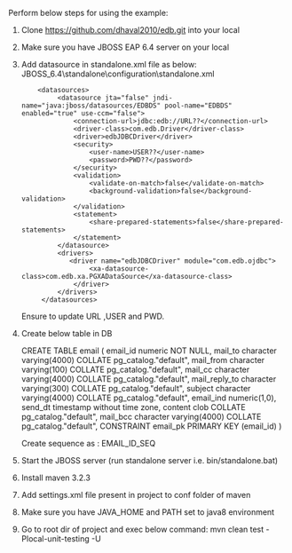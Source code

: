 Perform below steps for using the example:

1. Clone https://github.com/dhaval2010/edb.git  into your local
2. Make sure you have JBOSS EAP 6.4 server on your local
3. Add datasource in standalone.xml file as below:
           JBOSS_6.4\standalone\configuration\standalone.xml
          
           <datasources>
                <datasource jta="false" jndi-name="java:jboss/datasources/EDBDS" pool-name="EDBDS" enabled="true" use-ccm="false">
                    <connection-url>jdbc:edb://URL??</connection-url>
                    <driver-class>com.edb.Driver</driver-class>
                    <driver>edbJDBCDriver</driver>
                    <security>
                        <user-name>USER??</user-name>
                        <password>PWD??</password>
                    </security>
                    <validation>
                        <validate-on-match>false</validate-on-match>
                        <background-validation>false</background-validation>
                    </validation>
                    <statement>
                        <share-prepared-statements>false</share-prepared-statements>
                    </statement>
                </datasource>
                <drivers>
                   <driver name="edbJDBCDriver" module="com.edb.ojdbc">
                        <xa-datasource-class>com.edb.xa.PGXADataSource</xa-datasource-class>
                    </driver>
                </drivers>
            </datasources>

      Ensure to update URL ,USER  and PWD.
4. Create below table in DB

	CREATE TABLE email
	(
		email_id numeric NOT NULL,
		mail_to character varying(4000) COLLATE pg_catalog."default",
		mail_from character varying(100) COLLATE pg_catalog."default",
		mail_cc character varying(4000) COLLATE pg_catalog."default",
		mail_reply_to character varying(300) COLLATE pg_catalog."default",
		subject character varying(4000) COLLATE pg_catalog."default",
		email_ind numeric(1,0),
		send_dt timestamp without time zone,
		content clob COLLATE pg_catalog."default",
		mail_bcc character varying(4000) COLLATE pg_catalog."default",
		CONSTRAINT email_pk PRIMARY KEY (email_id)
	)

	Create sequence as : EMAIL_ID_SEQ

5. Start the JBOSS server  (run standalone server i.e. bin/standalone.bat)
6. Install maven 3.2.3
7. Add settings.xml file present in project to conf folder of maven
8. Make sure you have JAVA_HOME and PATH set to java8 environment
9. Go to root dir of project and exec below command:
   mvn clean test -Plocal-unit-testing -U
